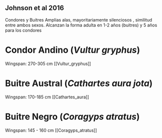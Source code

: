 ## Johnson et al 2016
Condores y Buitres
Amplias alas, mayoritariamente silenciosos , similitud entre ambos sexos. Alcanzan la forma adulta en 1-2 años (buitres) y 5 años para los condores
# Condor Andino (*Vultur gryphus*) 
Wingspan: 270-305 cm [[Vultur_gryphus]]
# Buitre Austral (*Cathartes aura jota*)
Wingspan: 170-185 cm [[Cathartes_aura]]
# Buitre Negro (*Coragyps atratus*)
Wingspan: 145 - 160 cm [[Coragyps_atratus]]